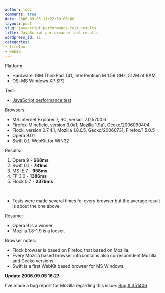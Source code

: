 ```yaml
---
author: leoz
comments: true
date: 2006-09-05 11:22:50+00:00
layout: post
slug: javascript-performance-test-results
title: JavaScript performance test results
wordpress_id: 11
categories:
- firefox
- web20
---
```


Platform:

  * Hardware: IBM ThinkPad T41, Intel Pentium M 1.59 GHz, 512M of RAM  
  * OS: MS Windows XP SP2

Test:

  * [JavaScript performance test](http://wd-testnet.world-direct.at/mozilla/dhtml/funo/jsTimeTest.htm)

Browsers:

  * MS Internet Explorer 7, RC, version 7.0.5700.6  
  * Firefox-Minefield, version 3.0a1, Mozilla 1.9a1, Gecko/2006090404  
  * Flock, version 0.7.4.1, Mozilla 1.8.0.5, Gecko/20060731, Firefox/1.5.0.5  
  * Opera 9.01  
  * Swift 0.1, WebKit for WIN32

Results:

  1. Opera 9 - **668ms**  
  2. Swift 0.1 - **781ms**  
  3. MS IE 7 - **958ms**  
  4. FF 3.0 - **1386ms**  
  5. Flock 0.7 - **2379ms**

<br/>

  * Tests were made several times for every browser but the average result is about the one above.

Resume:

  * Opera 9 is a winner.  
  * Mozilla 1.8-1.9 is a looser.

Browser notes:

  * Flock browser is based on Firefox, that based on Mozilla.  
  * Every Mozilla based browser info contains also correspondent Mozilla and Gecko versions.  
  * Swift is a first WebKit based browser for MS Windows.

**Update 2006.09.05 16:27:**

I've made a bug report for Mozilla regarding this issue: [Bug # 351406](https://bugzilla.mozilla.org/show_bug.cgi?id=351406)
